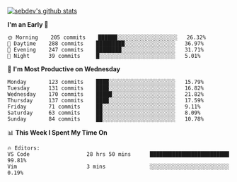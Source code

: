[![sebdev's github stats](https://github-readme-stats.vercel.app/api?username=sebdeveloper6952&theme=vue-dark)](https://github.com/anuraghazra/github-readme-stats)
<!--START_SECTION:waka-->
**I'm an Early 🐤** 

```text
🌞 Morning    205 commits    ██████░░░░░░░░░░░░░░░░░░░   26.32% 
🌆 Daytime    288 commits    █████████░░░░░░░░░░░░░░░░   36.97% 
🌃 Evening    247 commits    ████████░░░░░░░░░░░░░░░░░   31.71% 
🌙 Night      39 commits     █░░░░░░░░░░░░░░░░░░░░░░░░   5.01%

```
📅 **I'm Most Productive on Wednesday** 

```text
Monday       123 commits    ████░░░░░░░░░░░░░░░░░░░░░   15.79% 
Tuesday      131 commits    ████░░░░░░░░░░░░░░░░░░░░░   16.82% 
Wednesday    170 commits    █████░░░░░░░░░░░░░░░░░░░░   21.82% 
Thursday     137 commits    ████░░░░░░░░░░░░░░░░░░░░░   17.59% 
Friday       71 commits     ██░░░░░░░░░░░░░░░░░░░░░░░   9.11% 
Saturday     63 commits     ██░░░░░░░░░░░░░░░░░░░░░░░   8.09% 
Sunday       84 commits     ██░░░░░░░░░░░░░░░░░░░░░░░   10.78%

```


📊 **This Week I Spent My Time On** 

```text
🔥 Editors: 
VS Code                  28 hrs 50 mins      █████████████████████████   99.81% 
Vim                      3 mins              ░░░░░░░░░░░░░░░░░░░░░░░░░   0.19%

```


<!--END_SECTION:waka-->
